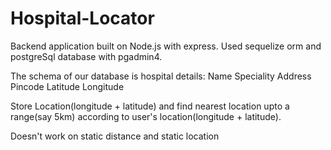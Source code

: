 # Hospital-Locator

Backend application built on Node.js with express.
Used sequelize orm and postgreSql database with pgadmin4.

The schema of our database is 
hospital details:
Name
Speciality
Address
Pincode
Latitude
Longitude

Store Location(longitude + latitude) and find
nearest location upto a range(say 5km) according to user's location(longitude + latitude).

Doesn't work on static distance and static location
